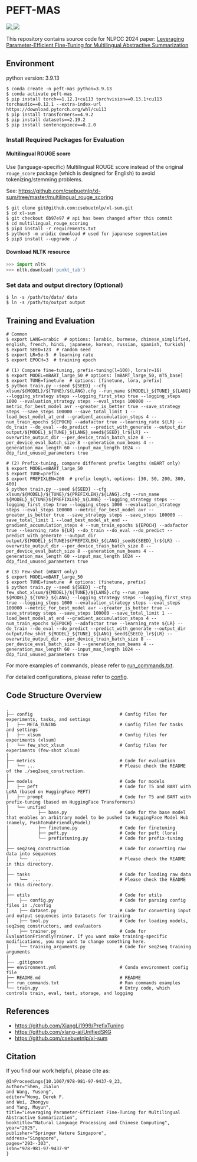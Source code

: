 # PEFT-MAS

<p align="left">
    <a href="https://img.shields.io/badge/PRs-Welcome-red">
        <img src="https://img.shields.io/badge/PRs-Welcome-red">
    </a>
    <a href="https://img.shields.io/github/last-commit/HKUNLP/UnifiedSKG?color=green">
        <img src="https://img.shields.io/github/last-commit/sgallon-rin/peft-mas?color=green">
    </a>
    <br/>
</p>

This repository contains source code for NLPCC 2024 paper: 
[Leveraging Parameter-Efficient Fine-Tuning for Multilingual Abstractive Summarization](https://link.springer.com/chapter/10.1007/978-981-97-9437-9_23)


## Environment

python version: 3.9.13

```shell
$ conda create -n peft-mas python=3.9.13
$ conda activate peft-mas
$ pip install torch==1.12.1+cu113 torchvision==0.13.1+cu113 torchaudio==0.12.1 --extra-index-url https://download.pytorch.org/whl/cu113
$ pip install transformers==4.9.2
$ pip install datasets==2.19.2
$ pip install sentencepiece==0.2.0
```

### Install Required Packages for Evaluation

#### Multilingual ROUGE score

Use (language-specific) Multilingual ROUGE score instead of the original 
`rouge_score` package (which is designed for English) 
to avoid tokenizing/stemming problems.

See: https://github.com/csebuetnlp/xl-sum/tree/master/multilingual_rouge_scoring

```shell
$ git clone git@github.com:csebuetnlp/xl-sum.git
$ cd xl-sum
$ git checkout 6b97e97 # api has been changed after this commit
$ cd multilingual_rouge_scoring
$ pip3 install -r requirements.txt
$ python3 -m unidic download # used for japanese segmentation
$ pip3 install --upgrade ./
```

#### Download NLTK resource

```python
>>> import nltk
>>> nltk.download('punkt_tab')
```

### Set data and output directory (Optional)

```shell
$ ln -s /path/to/data/ data
$ ln -s /path/to/output output
```

## Training and Evaluation

```shell
# Common
$ export LANG=arabic  # options: [arabic, burmese, chinese_simplified, english, french, hindi, japanese, korean, russian, spanish, turkish]
$ export SEED=123  # random seed
$ export LR=5e-5  # learning rate
$ export EPOCH=3  # training epoch

# (1) Compare fine-tuning, prefix-tuning(l=100), lora(r=16)
$ export MODEL=mBART_large_50 # options: [mBART_large_50, mT5_base]
$ export TUNE=finetune  # options: [finetune, lora, prefix]
$ python train.py --seed ${SEED} --cfg xlsum/${MODEL}/${TUNE}/${LANG}.cfg --run_name ${MODEL}_${TUNE}_${LANG} --logging_strategy steps --logging_first_step true --logging_steps 1000 --evaluation_strategy steps --eval_steps 100000 --metric_for_best_model avr --greater_is_better true --save_strategy steps --save_steps 100000 --save_total_limit 1 --load_best_model_at_end --gradient_accumulation_steps 4 --num_train_epochs ${EPOCH} --adafactor true --learning_rate ${LR} --do_train --do_eval --do_predict --predict_with_generate --output_dir output/${MODEL}_${TUNE}_${LANG}_seed${SEED}_lr${LR} --overwrite_output_dir --per_device_train_batch_size 8 --per_device_eval_batch_size 8 --generation_num_beams 4 --generation_max_length 60 --input_max_length 1024 --ddp_find_unused_parameters true

# (2) Prefix-tuning, compare different prefix lengths (mBART only)
$ export MODEL=mBART_large_50
$ export TUNE=prefix
$ export PREFIXLEN=200  # prefix length, options: [30, 50, 200, 300, 400]
$ python train.py --seed ${SEED} --cfg xlsum/${MODEL}/${TUNE}/${PREFIXLEN}/${LANG}.cfg --run_name ${MODEL}_${TUNE}${PREFIXLEN}_${LANG} --logging_strategy steps --logging_first_step true --logging_steps 1000 --evaluation_strategy steps --eval_steps 100000 --metric_for_best_model avr --greater_is_better true --save_strategy steps --save_steps 100000 --save_total_limit 1 --load_best_model_at_end --gradient_accumulation_steps 4 --num_train_epochs ${EPOCH} --adafactor true --learning_rate ${LR} --do_train --do_eval --do_predict --predict_with_generate --output_dir output/${MODEL}_${TUNE}${PREFIXLEN}_${LANG}_seed${SEED}_lr${LR} --overwrite_output_dir --per_device_train_batch_size 8 --per_device_eval_batch_size 8 --generation_num_beams 4 --generation_max_length 60 --input_max_length 1024 --ddp_find_unused_parameters true

# (3) Few-shot (mBART only)
$ export MODEL=mBART_large_50
$ export TUNE=finetune  # options: [finetune, prefix]
$ python train.py --seed ${SEED} --cfg few_shot_xlsum/${MODEL}/${TUNE}/${LANG}.cfg --run_name ${MODEL}_${TUNE}_${LANG} --logging_strategy steps --logging_first_step true --logging_steps 1000 --evaluation_strategy steps --eval_steps 100000 --metric_for_best_model avr --greater_is_better true --save_strategy steps --save_steps 100000 --save_total_limit 1 --load_best_model_at_end --gradient_accumulation_steps 4 --num_train_epochs ${EPOCH} --adafactor true --learning_rate ${LR} --do_train --do_eval --do_predict --predict_with_generate --output_dir output/few_shot_${MODEL}_${TUNE}_${LANG}_seed${SEED}_lr${LR} --overwrite_output_dir --per_device_train_batch_size 8 --per_device_eval_batch_size 8 --generation_num_beams 4 --generation_max_length 60 --input_max_length 1024 --ddp_find_unused_parameters true
```

For more examples of commands, please refer to [run_commands.txt](./run_commands.txt).

For detailed configurations, please refer to [config](./config).


## Code Structure Overview
    .
    ├── config                                 # Config files for experiments, tasks, and settings
    │   ├── META_TUNING                        # Config files for tasks and settings
    │   ├── xlsum                              # Config files for experiments (xlsum)
    │   └── few_shot_xlsum                     # Config files for experiments (few-shot xlsum)
    │
    ├── metrics                                # Code for evaluation
    │   └── ...                                # Please check the README of the ./seq2seq_construction.
    │
    ├── models                                 # Code for models
    │   ├── peft                               # Code for T5 and BART with LoRA (based on HuggingFace PEFT)
    │   ├── prompt                             # Code for T5 and BART with prefix-tuning (based on HuggingFace Transformers)
    │   └── unified
    │           ├── base.py                    # Code for the base model that enables an arbitrary model to be pushed to HuggingFace Model Hub (namely, PushToHubFriendlyModel)
    │           ├── finetune.py                # Code for finetuning
    │           ├── peft.py                    # Code for peft (lora)
    │           └── prefixtuning.py            # Code for prefix-tuning
    │
    ├── seq2seq_construction                   # Code for converting raw data into sequences
    │    └──  ...                              # Please check the README in this directory.
    │
    ├── tasks                                  # Code for loading raw data
    │    └──  ...                              # Please check the README in this directory.
    │
    ├── utils                                  # Code for utils
    │    ├── config.py                         # Code for parsing config files in ./config
    │    ├── dataset.py                        # Code for converting input and output sequences into Datasets for training
    │    ├── tool.py                           # Code for loading models, seq2seq constructors, and evaluators
    │    ├── trainer.py                        # Code for EvaluationFriendlyTrainer. If you want make training-specific modifications, you may want to change something here.
    │    └── training_arguments.py             # Code for seq2seq training arguments
    │
    ├── .gitignore
    ├── environment.yml                        # Conda environment config file
    ├── README.md                              # README
    ├── run_commands.txt                       # Run commands examples
    └── train.py                               # Entry code, which controls train, eval, test, storage, and logging


## References

- https://github.com/XiangLi1999/PrefixTuning
- https://github.com/xlang-ai/UnifiedSKG
- https://github.com/csebuetnlp/xl-sum


## Citation

If you find our work helpful, please cite as:

```
@InProceedings{10.1007/978-981-97-9437-9_23,
author="Shen, Jialun
and Wang, Yusong",
editor="Wong, Derek F.
and Wei, Zhongyu
and Yang, Muyun",
title="Leveraging Parameter-Efficient Fine-Tuning for Multilingual Abstractive Summarization",
booktitle="Natural Language Processing and Chinese Computing",
year="2025",
publisher="Springer Nature Singapore",
address="Singapore",
pages="293--303",
isbn="978-981-97-9437-9"
}
```
